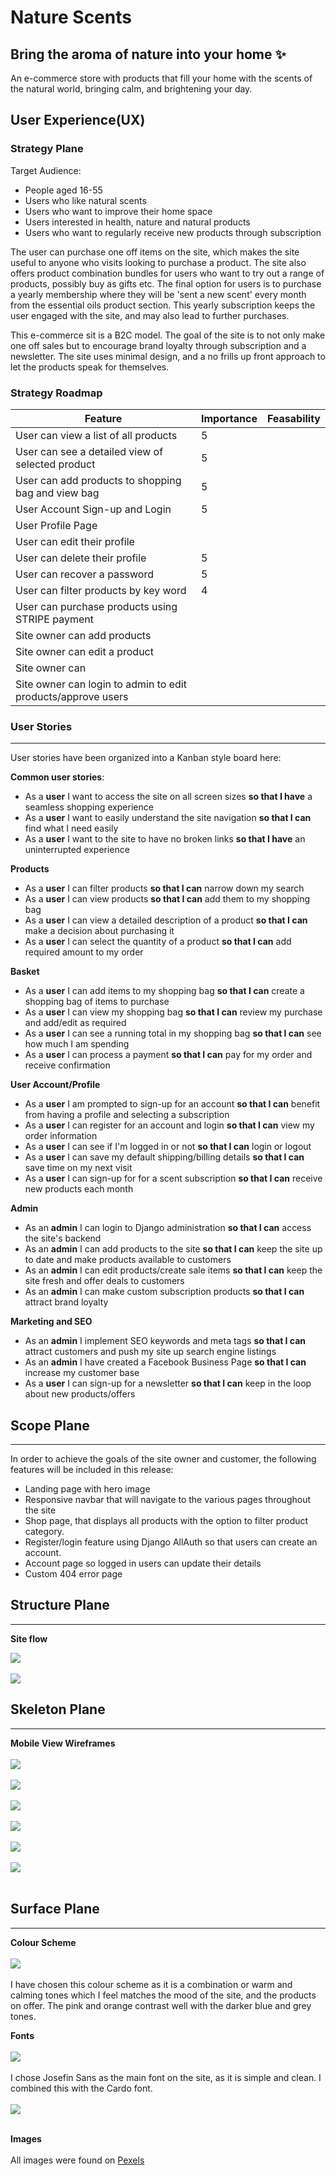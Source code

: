 # Nature Scents
## Bring the aroma of nature into your home ✨

An e-commerce store with products that fill your home with the scents of the natural world, bringing calm, and brightening your day.

## User Experience(UX)

### Strategy Plane
Target Audience:

- People aged 16-55
- Users who like natural scents
- Users who want to improve their home space
- Users interested in health, nature and natural products
- Users who want to regularly receive new products through subscription 

The user can purchase one off items on the site, which makes the site useful to anyone who visits looking to purchase a product. The site also offers product combination bundles for users who want to try out a range of products, possibly buy as gifts etc. The final option for users is to purchase a yearly membership where they will be 'sent a new scent' every month from the essential oils product section. This yearly subscription keeps the user engaged with the site, and may also lead to further purchases. 

This e-commerce sit is a B2C model. The goal of the site is to not only make one off sales but to encourage brand loyalty through subscription and a newsletter. The site uses minimal design, and a no frills up front approach to let the products speak for themselves.

### Strategy Roadmap

|                          Feature                                | Importance | Feasability |
| ---------------------------------------------------------------- | ------ | ----- |
| User can view a list of all products  | 5 |
| User can see a detailed view of selected product | 5 |
| User can add products to shopping bag and view bag | 5 |
| User Account Sign-up and Login | 5 |
| User Profile Page | |
| User can edit their profile |  |
| User can delete their profile | 5 |
| User can recover a password | 5 |
| User can filter products by key word | 4|
| User can purchase products using STRIPE payment |  |
| Site owner can add products |  |
| Site owner can edit a product |  |
| Site owner can  |  |
| Site owner can login to admin to edit products/approve users |  |

### User Stories
------
User stories have been organized into a Kanban style board here:

**Common user stories**:

- As a **user** I want to access the site on all screen sizes **so that I have** a seamless shopping experience
- As a **user** I want to easily understand the site navigation **so that I can** find what I need easily
- As a **user** I want to the site to have no broken links **so that I have** an uninterrupted experience

**Products**
- As a **user** I can filter products **so that I can** narrow down my search
- As a **user** I can view products **so that I can** add them to my shopping bag
- As a **user** I can view a detailed description of a product **so that I can** make a decision about purchasing it
- As a **user** I can select the quantity of a product **so that I can** add required amount to my order

**Basket**
- As a **user** I can add items to my shopping bag **so that I can** create a shopping bag of items to purchase
- As a **user** I can view my shopping bag **so that I can** review my purchase and add/edit as required
- As a **user** I can see a running total in my shopping bag **so that I can** see how much I am spending
- As a **user** I can process a payment **so that I can** pay for my order and receive confirmation

**User Account/Profile**
- As a **user** I am prompted to sign-up for an account **so that I can** benefit from having a profile and selecting a subscription
- As a **user** I can register for an account and login **so that I can** view my order information
- As a **user** I can see if I'm logged in or not **so that I can** login or logout
- As a **user** I can save my default shipping/billing details **so that I can** save time on my next visit
- As a **user** I can sign-up for for a scent subscription  **so that I can** receive new products each month

**Admin**
- As an **admin** I can login to Django administration **so that I can** access the site's backend
- As an **admin** I can add products to the site **so that I can** keep the site up to date and make products available to customers
- As an **admin** I can edit products/create sale items **so that I can** keep the site fresh and offer deals to customers
- As an **admin** I can make custom subscription products **so that I can** attract brand loyalty

**Marketing and SEO**

- As an **admin** I implement SEO keywords and meta tags **so that I can** attract customers and push my site up search engine listings
- As an **admin** I have created a Facebook Business Page **so that I can** increase my customer base
- As a **user** I can sign-up for a newsletter **so that I can** keep in the loop about new products/offers


## Scope Plane
-----------
In order to achieve the goals of the site owner and customer, the following features will be included in this release:

- Landing page with hero image 
- Responsive navbar that will navigate to the various pages throughout the site
- Shop page, that displays all products  with the option to filter product category.
- Register/login feature using Django AllAuth so that users can create an account.
- Account page so logged in users can update their details
- Custom 404 error page

## Structure Plane
-----

**Site flow**

<img src="readme_docs/guestuser.png">
<br>
<br>
<img src="readme_docs/authenticateduser.png">

## Skeleton Plane
----------

**Mobile View Wireframes**
<br>
<br>
<img src="readme_docs/homepagemobile.png">
<br>
<br>
<img src="readme_docs/philosophymobile.png">
<br>
<br>
<img src="readme_docs/productpagesmobile.png">
<br>
<br>
<img src="readme_docs/shoppingcartmobile.png">
<br>
<br>
<img src="readme_docs/checkoutmobile.png">
<br>
<br>
<img src="readme_docs/subscriptionmobile.png">
<br>
<br>

## Surface Plane
-------------

**Colour Scheme**
<br>
<br>
<img src="readme_docs/colourscheme.png">
<br>
<br> 
I have chosen this colour scheme as it is a combination or warm and calming tones which I feel matches the mood of the site, and the products on offer. The pink and orange contrast well with the darker blue and grey tones. 

**Fonts**
<br>
<br>
<img src="readme_docs/fonts.png">
<br>
<br>
I chose Josefin Sans as the main font on the site, as it is simple and clean. I combined this with the Cardo font.
<br>
<br>
<img src="readme_docs/fonts2.png">
<br>
<br>

**Images**
<br>
<br>
All images were found on [Pexels](http://www.pexels.com/)